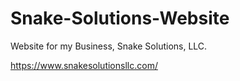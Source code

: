 # Snake-Solutions-Website 

Website for my Business, Snake Solutions, LLC.

https://www.snakesolutionsllc.com/
